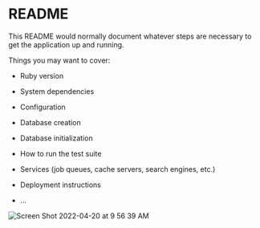# README

This README would normally document whatever steps are necessary to get the
application up and running.

Things you may want to cover:

* Ruby version

* System dependencies

* Configuration

* Database creation

* Database initialization

* How to run the test suite

* Services (job queues, cache servers, search engines, etc.)

* Deployment instructions

* ...

![Screen Shot 2022-04-20 at 9 56 39 AM](https://user-images.githubusercontent.com/83717116/164272870-2dbcfe5f-4e91-46ce-bf3c-4eea813e960b.png)
